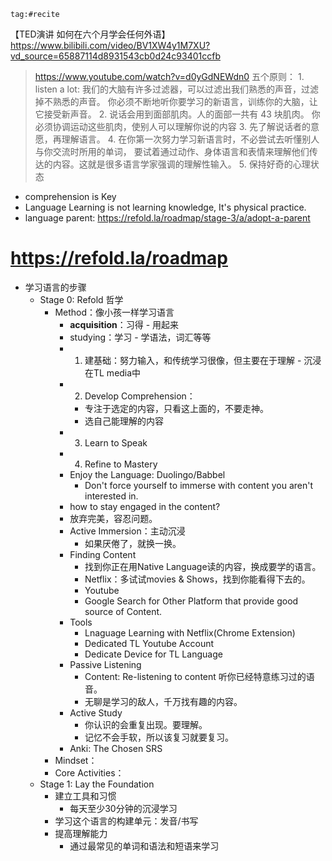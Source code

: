 ```query
tag:#recite
```


【TED演讲 如何在六个月学会任何外语】https://www.bilibili.com/video/BV1XW4y1M7XU?vd_source=65887114d8931543cb0d24c93401ccfb
> https://www.youtube.com/watch?v=d0yGdNEWdn0
 五个原则：
	1. listen a lot: 我们的大脑有许多过滤器，可以过滤出我们熟悉的声音，过滤掉不熟悉的声音。
	你必须不断地听你要学习的新语言，训练你的大脑，让它接受新声音。
	2. 说话会用到面部肌肉。人的面部一共有 43 块肌肉。
	你必须协调运动这些肌肉，使别人可以理解你说的内容
	3. 先了解说话者的意愿，再理解语言。
	4. 在你第一次努力学习新语言时，不必尝试去听懂别人与你交流时所用的单词，
	要试着通过动作、身体语言和表情来理解他们传达的内容。这就是很多语言学家强调的理解性输入。
	5. 保持好奇的心理状态
- comprehension  is Key
- Language Learning is not learning knowledge, It's physical practice.
- language parent: https://refold.la/roadmap/stage-3/a/adopt-a-parent 

# https://refold.la/roadmap
- 学习语言的步骤
	- Stage 0: Refold 哲学
		- Method：像小孩一样学习语言
			- **acquisition**：习得 - 用起来
			- studying：学习 - 学语法，词汇等等
			- 1. 建基础：努力输入，和传统学习很像，但主要在于理解 - 沉浸在TL media中
			- 2. Develop Comprehension：
				- 专注于选定的内容，只看这上面的，不要走神。
				- 选自己能理解的内容
			- 3. Learn to Speak
			- 4. Refine to Mastery
			- Enjoy the Language: Duolingo/Babbel
				- Don't force yourself to immerse with content you aren't interested in.
			- how to stay engaged in the content?
			- 放弃完美，容忍问题。
			- Active Immersion：主动沉浸
				- 如果厌倦了，就换一换。
			- Finding Content
				- 找到你正在用Native Language读的内容，换成要学的语言。
				- Netflix：多试试movies & Shows，找到你能看得下去的。
				- Youtube
				- Google Search for Other Platform that provide good source of Content.
			- Tools
				- Lnaguage Learning with Netflix(Chrome Extension)
				- Dedicated TL Youtube Account
				- Dedicate Device for TL Language
			- Passive Listening
				- Content: Re-listening to content 听你已经特意练习过的语音。
				- 无聊是学习的敌人，千万找有趣的内容。
			- Active Study
				- 你认识的会重复出现。要理解。
				- 记忆不会手软，所以该复习就要复习。
			- Anki: The Chosen SRS
		- Mindset：
		- Core Activities：
	- Stage 1: Lay the Foundation
		- 建立工具和习惯
			- 每天至少30分钟的沉浸学习
		- 学习这个语言的构建单元：发音/书写
		- 提高理解能力
			- 通过最常见的单词和语法和短语来学习
